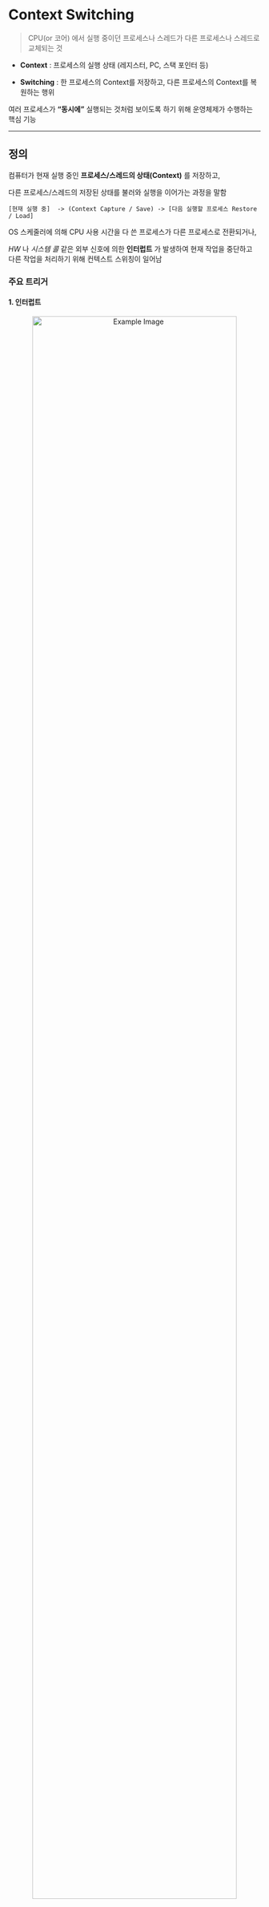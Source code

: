 # Context Switching

> CPU(or 코어) 에서 실행 중이던 프로세스나 스레드가 다른 프로세스나 스레드로 교체되는 것

- **Context** : 프로세스의 실행 상태 (레지스터, PC, 스택 포인터 등)

- **Switching** : 한 프로세스의 Context를 저장하고, 다른 프로세스의 Context를 복원하는 행위

여러 프로세스가 **“동시에”** 실행되는 것처럼 보이도록 하기 위해 운영체제가 수행하는 핵심 기능

---

## 정의

컴퓨터가 현재 실행 중인 **프로세스/스레드의 상태(Context)** 를 저장하고,

다른 프로세스/스레드의 저장된 상태를 불러와 실행을 이어가는 과정을 말함

```
[현재 실행 중]  -> (Context Capture / Save) -> [다음 실행할 프로세스 Restore / Load]
```

OS 스케줄러에 의해 CPU 사용 시간을 다 쓴 프로세스가 다른 프로세스로 전환되거나,

*HW* 나 *시스템 콜* 같은 외부 신호에 의한 **인터럽트** 가 발생하여 현재 작업을 중단하고 다른 작업을 처리하기 위해 컨텍스트 스위칭이 일어남

### 주요 트리거

#### 1. 인터럽트

<p align="center">
   <img src="https://github.com/BOLTB0X/Swift_Study/blob/main/study/OS/%EC%9D%B8%ED%84%B0%EB%9F%BD%ED%8A%B8.png?raw=true" alt="Example Image" width="90%">
</p>

인터럽트는 HW 또는 SW에 의해 발생하며, CPU에게 현재 작업을 중단하고 특정 이벤트를 처리하도록 요청

- **하드웨어 인터럽트** : 키보드 입력, 마우스 움직임, 디스크 입출력 완료 등과 같은 하드웨어 장치에서 발생하는 이벤트가 이에 해당

- **SW 인터럽트 (시스템 호출)** : 실행 중인 프로세스가 운영체제의 커널 기능을 요청할 때 발생, *ex 파일을 읽거나 쓰거나, 새로운 프로세스를 생성하는 경우*

#### 2. 멀티태스킹 (시분할 시스템)

<p align="center">
   <img src="https://github.com/BOLTB0X/Swift_Study/blob/main/study/OS/%EC%9D%B8%EA%B0%84%EC%9E%85%EC%9E%A5%EB%A9%80%ED%8B%B0%ED%85%8C%EC%8A%A4%ED%82%B9.png?raw=true" alt="Example Image" width="50%"> <br/> 인간 입장 <br/>
   <img src="https://github.com/BOLTB0X/Swift_Study/blob/main/study/OS/%EC%BB%B4%ED%93%A8%ED%84%B0%EC%9E%85%EC%9E%A5%EB%A9%80%ED%8B%B0%ED%85%8C%EC%8A%A4%ED%82%B9.png?raw=true" alt="Example Image" width="50%"> <br/> 실제 컴퓨터 처리
</p>

하나의 CPU가 여러 프로세스에 CPU 시간을 공정하게 분배하기 위해 발생

- **타임 슬라이스 만료** : 각 프로세스에 할당된 짧은 시간(타임 슬라이스)이 끝나면, OS 스케줄러가 다음 프로세스로 전환하기 위해 컨텍스트 스위칭을 발생시킴

#### 3. 입출력 (I/O) 요청

프로세스가 디스크에서 파일을 읽거나, 네트워크 데이터를 기다리는 등 느린 입출력 작업을 요청할 때 발생

- **자발적 전환** : 입출력 작업이 완료될 때까지 CPU를 점유할 필요가 없으므로, 프로세스는 자발적으로 CPU를 양보하는데, 이로 인해 CPU는 대기 상태에 있는 다른 프로세스를 실행할 수 있게 됌

- **입출력 완료 알림** : 입출력 작업이 완료되면, 하드웨어 인터럽트가 발생하여 운영체제에 알리고, 대기 중이던 원래 프로세스로 다시 전환될 수 있음

#### 4. 높은 우선순위 프로세스의 출현

- 더 높은 우선순위를 가진 프로세스가 실행 준비 상태가 되면, 운영체제는 현재 실행 중인 프로세스를 선점하고 새로운 프로세스를 실행하기 위해 컨텍스트 스위칭을 일으킴

#### 5. 프로세스 종료

- 현재 실행 중인 프로세스가 작업을 완료하거나 어떤 이유로든 종료되면,

- OS는 해당 프로세스에 할당된 자원을 회수하고 다음 프로세스를 실행하기 위해 컨텍스트 스위칭을 발생시킴

#### 6. 사용자/커널 모드 전환

OS가 시스템 리소스에 접근하는 등 특권이 필요한 작업을 수행하기 위해 사용자 모드에서 커널 모드로 전환할 때 컨텍스트 스위칭이 일어날 수 있음

---

## PCB (Process Control Block)

> OS가 프로세스를 관리하기 위해 유지하는 핵심 자료구조(메타데이터 집합)

> 프로세스의 상태를 저장해 두었다가 다시 실행을 재개할 수 있도록 해주는 역할

<p align="center">
   <img src="https://github.com/BOLTB0X/Swift_Study/blob/main/study/OS/PCB.png?raw=true" alt="Example Image" width="70%">
</p>


- PCB는 프로세스의 모든 실행 정보를 보관하는 운영체제 내부 데이터 구조이며,
컨텍스트 스위칭의 핵심 기반

- ex. *프로세스의 주민등록증 + 현재 실행 상태 기록부*

| 구분            | 저장되는 정보 ex                       |
| --------------- | -------------------------------- |
| CPU Context | 레지스터 값, 프로그램 카운터(PC), 스택 포인터(SP) |
| 프로세스 관리 정보      | PID, 부모/자식 프로세스 정보, 우선순위, 스케줄러 큐 |
| 메모리 관리 정보       | 페이지 테이블 주소, 메모리 보호 정보            |
| 파일/자원 정보        | 열린 파일 목록, 입출력 장치 정보              |
| 권한 정보           | 사용자/권한 정보, 접근 제어                 |

**이전 프로세스 컨텍스트 저장 + 다음 프로세스 컨텍스트 복원**

- *cf. PCB가 없다면 CPU는 “내가 어디까지 했더라?” 하고 다시 작업을 처음부터 함*

- *cf. PCB는 커널 메모리에 저장 됌*

## 동작 과정

**커널 모드에서 진행**

> 프로세스가 실행이 되다가 하드웨어랑 밀접한 일들, 혹은 여러 리소스들을 다뤄야하는 상황이 있다.<br/>
>이럴때는 프로세스가 직접 리소스에 접근하는 것이 아니라 운영체제를 통해 접근하게 되는데, 특이 커널을 통해서 접근하게 된다.<br/>
> 이떄 통제권이 프로세스->커널로 넘어간다.
이때 커널에 의해서 실행되는 것을 커널모드라고 한다.<br/>
> [블로그 글 참고](https://velog.io/@kimunche/%EC%BB%A8%ED%85%8D%EC%8A%A4%ED%8A%B8-%EC%8A%A4%EC%9C%84%EC%B9%ADcontext-switching)

<p align="center">
   <img src="https://github.com/BOLTB0X/Swift_Study/blob/main/study/OS/ContextSwitching1.png?raw=true" alt="Example Image" width="80%">
    <img src="https://github.com/BOLTB0X/Swift_Study/blob/main/study/OS/ContextSwitching2.png?raw=true" alt="Example Image" width="80%">
</p>


> 1 현재 프로세스의 레지스터, 프로그램 카운터, 스택 포인터 등을 PCB에 저장<br/>
> 2 스케줄러가 다음 실행할 프로세스를 선택<br/>
> 3 선택된 프로세스의 PCB에서 저장된 Context 복원<br/>
> 4 CPU가 새 프로세스를 실행 (실행 재개)

### 1. **저장(Capture / Save)**

- 현재 실행 중인 *프로세스 A* 가 CPU를 반납해야 할 때,
    
- OS는 *프로세스 A* 의 **현재 상태(Context)** 를 **프로세스 제어 블록(Process Control Block, PCB)** 에 저장함


### 2. **저장되는 주요 정보**

- **프로그램 카운터 (PC)** : 다음에 실행할 명령어의 주소

- **레지스터 값** : CPU 내부에 있는 임시 저장 공간(레지스터)의 모든 값

- **스택 포인터** : 프로세스 스택의 현재 위치

- **CPU 상태 정보** : 인터럽트 상태, 실행 모드 등


### 3. 전환 (Switch)

- OS는 스케줄링 알고리즘에 따라 다음에 실행할 *프로세스 B* 를 선택


### 4. 복원 (Restore / Load)

- OS는 *프로세스 B* 의 PCB에 저장되어 있던 모든 Context 정보를 CPU의 레지스터와 프로그램 카운터 등으로 복원
    
- *프로세스 B* 는 저장된 시점부터 실행을 재개

---



## 쓰이는 이유

- CPU가 여러 작업을 동시에 처리하는 것처럼 보이게 하는 기술

    - 실제로는 아주 빠른 속도로 전환하는 것일 뿐

- 멀티태스킹 환경 구현에 필수 

    - *ex: 여러 앱을 동시에 켜놓고 작업할 때*

## 컨텍스트 스위칭의 비용

컨텍스트 스위칭은 여러 작업을 동시에 처리하기 위한 필수적인 과정이지만,

프로세스의 상태를 저장하고 복원하는 데 CPU 오버헤드가 발생할 수 있는데,

이 오버헤드가 너무 자주 발생하면 시스템 성능이 저하될 수 있음

---

## 멀티태스킹과 컨텍스트 스위칭

<p align="center">
   <img src="https://github.com/BOLTB0X/Swift_Study/blob/main/study/OS/%EB%A9%80%ED%8B%B0%ED%85%8C%EC%8A%A4%ED%82%B9%EA%B3%BC%EC%BB%A8%ED%85%8D%EC%8A%A4%ED%8A%B8%EC%8A%A4%EC%9C%84%EC%B9%AD.png?raw=true" alt="Example Image" width="70%">
</p>

**멀티태스킹** : *"무엇을 하는가"* 에 대한 개념

**컨텍스트 스위칭** : *"어떻게 하는가"* 에 대한 개념


### 멀티태스킹(Multitasking)

OS가 여러 작업을 동시에(엄밀히 말하면 매우 짧은 시간 동안 번갈아가며) 처리하는 것처럼 보이게 하는 기능을 의미

#### 목적

- CPU 하나로 여러 프로그램(프로세스)을 동시에 실행하는 것처럼 보이게 하여 시스템의 효율성을 올림

#### 작동 방식

- CPU 시간을 여러 프로세스에 조금씩 나누어 할당함

- 각 프로세스는 할당받은 시간(타임 슬라이스) 동안 실행되며, 시간이 끝나면 다음 프로세스로 교체

- *ex. 웹 브라우저로 인터넷 서핑을 하면서 동시에 음악을 듣고, 문서 편집기를 사용하는 상황이 멀티태스킹의 대표적인 예시*

---

## 스레드 Context Switching

>  스레드도 컨텍스트 스위칭이 발생하지만, 프로세스 컨텍스트 스위칭과는 차이가 있으며 훨씬 가볍고 빠름

*cf. 스레드는 프로세스 내에서 실행의 단위*

여러 스레드가 동시에 실행되는 것처럼 보이려면, CPU가 한 스레드에서 다른 스레드로 실행을 전환해야 함

- 이 과정에서 각 스레드 고유의 정보(스택, 레지스터 등)를 저장하고 복원하는 **컨텍스트 스위칭** 이 필수적

- 스레드도 컨텍스트 스위칭을 수행하지만, **공유하는 리소스** 가 많기 때문에,

- 프로세스 간 전환보다 훨씬 적은 오버헤드로 빠르게 처리

*cf. 이것이 멀티스레딩이 멀티프로세싱보다 효율적일 수 있는 주요 이유 중 하나이기도 함*

### 스레드 컨텍스트 스위칭과 프로세스 컨텍스트 스위칭의 차이

| **특징** | **스레드 컨텍스트 스위칭** | **프로세스 컨텍스트 스위칭** |
|:--|:--|:--|
| **대상** | 같은 프로세스 내의 다른 스레드 간 전환 | 완전히 다른 프로세스 간 전환 |
| **공유 영역** | 코드, 데이터, 힙 영역을 공유 | 모든 메모리 공간과 자원이 독립적 |
| **전환 시 저장/복원** | 각 스레드만의 독립적인 스택, 프로그램 카운터(PC), 레지스터만 저장하고 복원 | 전체 프로세스의 상태(메모리 주소 공간, 파일 핸들 등)를 저장하고 복원 |
| **캐시 영향** | 캐시 메모리를 비울 필요가 없어 캐시 효율이 높음 | 캐시 메모리의 데이터가 무효화될 수 있어 캐시 효율이 떨어짐 |
| **비용 및 속도** | 프로세스 전환에 비해 훨씬 가볍고 빠름 | 더 많은 자원을 저장하고 복원해야 하므로 무겁고 느림 |


---

## 참고

- [유튜브 (10분 테코톡) - 코맥의 Interrupt와 Context Switching](https://www.youtube.com/watch?v=-4HKhwlH3FQ)

- [유튜브 (널널한 개발자 TV) - Chapter03 프로세스 상태(휴식, 보류)와 문맥 교환](https://www.youtube.com/watch?v=a2GDsaReFEA)

- [유튜브 (Austin Kim)- 컨텍스트 스위칭이란?](https://www.youtube.com/watch?v=j-oFM8PyFik)

- [techtarget 참고 - context switch](https://www.techtarget.com/whatis/definition/context-switch)

- [memtime 참고 - Context Switching vs Productivity: How to Navigate the Duo](https://www.memtime.com/blog/context-switching-vs-productivity)

- [블로그 참고 - 컨텍스트 스위칭(context switching)(kimunche)](https://velog.io/@kimunche/%EC%BB%A8%ED%85%8D%EC%8A%A4%ED%8A%B8-%EC%8A%A4%EC%9C%84%EC%B9%ADcontext-switching)

- [블로그 참고 - 컨텍스트 스위칭(머신러닝을 배웠던 데이터엔지니어)](https://hyunie-y.tistory.com/31)

- [블로그 참고 - Interrupt와 Context Switching(알쓸코지)](https://coji.tistory.com/170)

